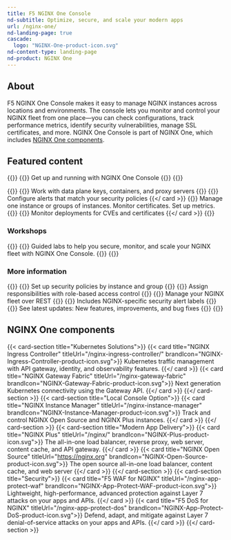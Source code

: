 ```yaml
---
title: F5 NGINX One Console
nd-subtitle: Optimize, secure, and scale your modern apps
url: /nginx-one/
nd-landing-page: true
cascade:
  logo: "NGINX-One-product-icon.svg"
nd-content-type: landing-page
nd-product: NGINX One
---
```


## About
[//]: # "These are Markdown comments to guide you through document structure. Remove them as you go, as well as any unnecessary sections."
[//]: # "Use underscores for _italics_, and double asterisks for **bold**."
[//]: # "Backticks are for `monospace`, used sparingly and reserved mostly for executable names - they can cause formatting problems. Avoid them in tables: use italics instead."
F5 NGINX One Console makes it easy to manage NGINX instances across locations and environments. The console lets you monitor and control your NGINX fleet from one place—you can check configurations, track performance metrics, identify security vulnerabilities, manage SSL certificates, and more. NGINX One Console is part of NGINX One, which includes [NGINX One components](#nginx-one-components).

## Featured content
[//]: # "You can add a maximum of three cards: any extra will not display."
[//]: # "One card will take full width page: two will take half width each. Three will stack like an inverse pyramid."
[//]: # "Some examples of content could be the latest release note, the most common install path, and a popular new feature."

{{<card-section showAsCards="true" isFeaturedSection="true">}}
  {{<card title="Get started" titleUrl="getting-started/" icon="unplug" isFullSize="true">}}
    Get up and running with NGINX One Console
  {{</card >}}
{{</card-section>}}

{{<card-section showAsCards="true" >}}
  {{<card title="Connect more NGINX instances" titleUrl="connect-instances/" >}}
    Work with data plane keys, containers, and proxy servers
  {{</card>}}
  {{<card title="Secure your fleet" titleUrl="/nginx-one/secure-your-fleet/" >}}
    Configure alerts that match your security policies
  {{</ card >}}
  {{<card title="Manage your NGINX instances" titleUrl="/nginx-one/nginx-configs/" >}}
    Manage one instance or groups of instances. Monitor certificates. Set up metrics.
  {{</card>}}
  {{<card title="Connect Kubernetes deployments" titleUrl="/nginx-one/k8s/">}}
    Monitor deployments for CVEs and certificates
  {{</ card >}}
{{</card-section>}}

### Workshops


{{<card-section showAsCards="true">}}
  {{<card title="NGINX One Console workshops" titleUrl="/nginx-one/workshops/" icon="wrench" >}}
    Guided labs to help you secure, monitor, and scale your NGINX fleet with NGINX One Console.
  {{</card>}}
{{</card-section>}}


### More information

{{<card-section showAsCards="true" >}}
  {{<card title="Secure with F5 WAF for NGINX" titleUrl="/nginx-one/nap-integration/" >}}
    Set up security policies by instance and group
  {{</card>}}
  {{<card title="Organize users with RBAC" titleUrl="/nginx-one/rbac/" >}}
    Assign responsibilities with role-based access control
  {{</card>}}
  {{<card title="Automate with the NGINX One API" titleUrl="/nginx-one/api/" >}}
    Manage your NGINX fleet over REST
  {{</card>}}
  {{<card title="Glossary" titleUrl="/nginx-one/glossary/" >}}
    Includes NGINX-specific security alert labels
  {{</card>}}
  {{<card title="Changelog" titleUrl="changelog/" icon="clock-alert">}}
    See latest updates: New features, improvements, and bug fixes
  {{</card>}}
{{</card-section>}}

## NGINX One components
[//]: # "You can add any extra content for the page here, such as additional cards, diagrams or text."

{{< card-section title="Kubernetes Solutions">}}
  {{< card title="NGINX Ingress Controller" titleUrl="/nginx-ingress-controller/" brandIcon="NGINX-Ingress-Controller-product-icon.svg">}}
    Kubernetes traffic management with API gateway, identity, and observability features.
  {{</ card >}}
  {{< card title="NGINX Gateway Fabric" titleUrl="/nginx-gateway-fabric" brandIcon="NGINX-Gateway-Fabric-product-icon.svg">}}
    Next generation Kubernetes connectivity using the Gateway API.
  {{</ card >}}
{{</ card-section >}}
{{< card-section title="Local Console Option">}}
  {{< card title="NGINX Instance Manager" titleUrl="/nginx-instance-manager" brandIcon="NGINX-Instance-Manager-product-icon.svg">}}
    Track and control NGINX Open Source and NGINX Plus instances.
  {{</ card >}}
{{</ card-section >}}
{{< card-section title="Modern App Delivery">}}
  {{< card title="NGINX Plus" titleUrl="/nginx/" brandIcon="NGINX-Plus-product-icon.svg">}}
    The all-in-one load balancer, reverse proxy, web server, content cache, and API gateway.
  {{</ card >}}
  {{< card title="NGINX Open Source" titleUrl="https://nginx.org" brandIcon="NGINX-Open-Source-product-icon.svg">}}
    The open source all-in-one load balancer, content cache, and web server
  {{</ card >}}
{{</ card-section >}}
{{< card-section title="Security">}}
  {{< card title="F5 WAF for NGINX" titleUrl="/nginx-app-protect-waf" brandIcon="NGINX-App-Protect-WAF-product-icon.svg">}}
    Lightweight, high-performance, advanced protection against Layer 7 attacks on your apps and APIs.
  {{</ card >}}
  {{< card title="F5 DoS for NGINX" titleUrl="/nginx-app-protect-dos" brandIcon="NGINX-App-Protect-DoS-product-icon.svg">}}
    Defend, adapt, and mitigate against Layer 7 denial-of-service attacks on your apps and APIs.
  {{</ card >}}
{{</ card-section >}}
